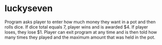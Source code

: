 # luckyseven
Program asks player to enter how much money they want in a pot and then rolls dice. If dice total equals 7, player wins and is awarded $4.  If player loses, they  lose $1.  Player can exit program at any time and is then told how many times they  played and the maximum amount that was held in the pot.
